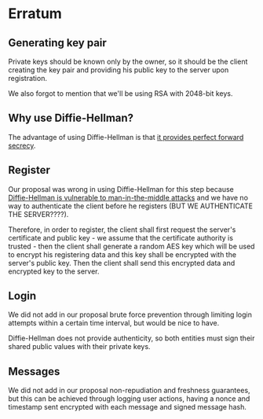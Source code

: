 # Erratum

## Generating key pair

Private keys should be known only by the owner, so it should be the client creating the key pair and providing his public key to the server upon registration.

We also forgot to mention that we'll be using RSA with 2048-bit keys.

## Why use Diffie-Hellman?

The advantage of using Diffie-Hellman is that [it provides perfect forward secrecy](https://crypto.stackexchange.com/questions/66202/what-is-perfect-forward-secrecy).

## Register

Our proposal was wrong in using Diffie-Hellman for this step because [Diffie-Hellman is vulnerable to man-in-the-middle attacks](https://stackoverflow.com/questions/10471009/how-does-the-man-in-the-middle-attack-work-in-diffie-hellman) and we have no way to authenticate the client before he registers (BUT WE AUTHENTICATE THE SERVER????).

Therefore, in order to register, the client shall first request the server's certificate and public key - we assume that the certificate authority is trusted - then the client shall generate a random AES key which will be used to encrypt his registering data and this key shall be encrypted with the server's public key. Then the client shall send this encrypted data and encrypted key to the server.

## Login

We did not add in our proposal brute force prevention through limiting login attempts within a certain time interval, but would be nice to have.

Diffie-Hellman does not provide authenticity, so both entities must sign their shared public values with their private keys.



## Messages

We did not add in our proposal non-repudiation and freshness guarantees, but this can be achieved through logging user actions, having a nonce and timestamp sent encrypted with each message and signed message hash.
